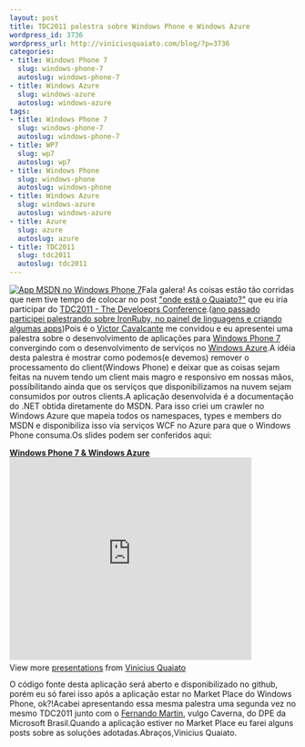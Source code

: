 ```yaml
--- 
layout: post
title: TDC2011 palestra sobre Windows Phone e Windows Azure
wordpress_id: 3736
wordpress_url: http://viniciusquaiato.com/blog/?p=3736
categories: 
- title: Windows Phone 7
  slug: windows-phone-7
  autoslug: windows-phone-7
- title: Windows Azure
  slug: windows-azure
  autoslug: windows-azure
tags: 
- title: Windows Phone 7
  slug: windows-phone-7
  autoslug: windows-phone-7
- title: WP7
  slug: wp7
  autoslug: wp7
- title: Windows Phone
  slug: windows-phone
  autoslug: windows-phone
- title: Windows Azure
  slug: windows-azure
  autoslug: windows-azure
- title: Azure
  slug: azure
  autoslug: azure
- title: TDC2011
  slug: tdc2011
  autoslug: tdc2011
---
```

[![App MSDN no Windows Phone 7](http://viniciusquaiato.com/blog/wp-content/uploads/2011/07/Windows-Phone-Emulator_2011-07-09_15-05-10-161x300.png "App MSDN no Windows Phone 7")](http://viniciusquaiato.com/blog/wp-content/uploads/2011/07/Windows-Phone-Emulator_2011-07-09_15-05-10.png)Fala galera! As coisas estão tão corridas que nem tive tempo de colocar no post ["onde está o Quaiato?"](http://viniciusquaiato.com/blog/onde-esta-o-quaiato/) que eu iria participar do [TDC2011 - The Develoeprs Conference](http://www.thedevelopersconference.com.br/).([ano passado participei palestrando sobre IronRuby, no painel de linguagens e criando algumas apps](http://viniciusquaiato.com/blog/tag/tdc2010/))Pois é o [Victor Cavalcante](http://twitter.com/vcavalcante) me convidou e eu apresentei uma palestra sobre o desenvolvimento de aplicações para [Windows Phone 7](http://viniciusquaiato.com/blog/category/windows-phone-7/) convergindo com o desenvolvimento de serviços no [Windows Azure](http://viniciusquaiato.com/blog/category/windows-azure/).A idéia desta palestra é mostrar como podemos(e devemos) remover o processamento do client(Windows Phone) e deixar que as coisas sejam feitas na nuvem tendo um client mais magro e responsivo em nossas mãos, possibilitando ainda que os serviços que disponibilizamos na nuvem sejam consumidos por outros clients.A aplicação desenvolvida é a documentação do .NET obtida diretamente do MSDN. Para isso criei um crawler no Windows Azure que mapeia todos os namespaces, types e members do MSDN e disponibiliza isso via serviços WCF no Azure para que o Windows Phone consuma.Os slides podem ser conferidos aqui:<div style="width:425px" id="__ss_8579827"> **[Windows Phone 7 &amp; Windows Azure](http://www.slideshare.net/viniciusquaiato/windows-phone-7-windows-azure "Windows Phone 7 & Windows Azure")** <iframe src="http://www.slideshare.net/slideshow/embed_code/8579827" width="425" height="355" frameborder="0" marginwidth="0" marginheight="0" scrolling="no"></iframe> <div style="padding:5px 0 12px"> View more [presentations](http://www.slideshare.net/) from [Vinicius Quaiato](http://www.slideshare.net/viniciusquaiato) </div> </div>O código fonte desta aplicação será aberto e disponibilizado no github, porém eu só farei isso após a aplicação estar no Market Place do Windows Phone, ok?!Acabei apresentando essa mesma palestra uma segunda vez no mesmo TDC2011 junto com o [Fernando Martin](http://twiter.com/fernandomartin), vulgo Caverna, do DPE da Microsoft Brasil.Quando a aplicação estiver no Market Place eu farei alguns posts sobre as soluções adotadas.Abraços,Vinicius Quaiato.
